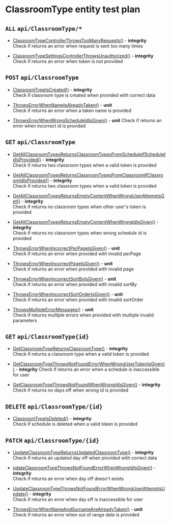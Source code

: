 # ClassroomType entity test plan

## `ALL` `api/ClassroomType/*`

- [ClassroomTypeControllerThrowsTooManyRequests()](../Entities/EClassroomType/ClassroomTypeController.test.cs) - **integrity**  
  Check if returns an error when request is sent too many times

- [ClassroomTypeSettingsControllerThrowsUnauthorized()](../Entities/EClassroomType/ClassroomTypeController.test.cs) - **integrity**  
  Check if returns an error when token is not provided

## `POST` `api/ClassroomType`

- [ClassroomTypeIsCreated()](../Entities/EClassroomType/ClassroomTypeController.test.cs) - **integrity**  
  Check if classroom type is created when provided with correct data

- [ThrowsErrorWhenNameIsAlreadyTaken()](../Entities/EClassroomType/CreateClassroomTypeCommand.unit.cs) - **unit**  
  Check if returns an error when a taken name  is provided

- [ThrowsErrorWhenWrongScheduleIdIsGiven()](../Entities/EClassroomType/CreateClassroomTypeCommand.unit.cs) - **unit** 
  Check if returns an error when incorrect id is provided

## `GET` `api/ClassroomType`

- [GetAllClassroomTypesReturnsClassroomTypesFromScheduleIfScheduleIdIsProvided()](../Entities/EClassroomType/ClassroomTypeController.test.cs) - **integrity**  
  Check if returns two classroom types when a valid token is provided

- [GetAllClassroomTypesReturnsClassroomTypesFromClassroomIfClassroomIdIsProvided()](../Entities/EClassroomType/ClassroomTypeController.test.cs) - **integrity**  
  Check if returns two classroom types when a valid token is provided

- [GetAllClassroomTypesReturnsEmptyContentWhenWrongUserAttemptsGet()](../Entities/EClassroomType/ClassroomTypeController.test.cs) - **integrity**  
  Check if returns no classroom types when other user's token is provided

- [GetAllClassroomTypesReturnsEmptyContentWhenWrongIdIsGiven()](../Entities/EClassroomType/ClassroomTypeController.test.cs) - **integrity**  
  Check if returns no classroom types when wrong schedule id is provided

- [ThrowsErrorWhenIncorrectPerPageIsGiven()](../Entities/EClassroomType/Queries/GetAllClassroomType.unit.cs) - **unit**  
  Check if returns an error when provided with invalid perPage

- [ThrowsErrorWhenIncorrectPageIsGiven()](../Entities/EClassroomType/Queries/GetAllClassroomType.unit.cs) - **unit**  
  Check if returns an error when provided with invalid page

- [ThrowsErrorWhenIncorrectSortByIsGiven()](../Entities/EClassroomType/Queries/GetAllClassroomType.unit.cs) - **unit**  
  Check if returns an error when provided with invalid sortBy

- [ThrowsErrorWhenIncorrectSortOrderIsGiven()](../Entities/EClassroomType/Queries/GetAllClassroomType.unit.cs) - **unit**  
  Check if returns an error when provided with invalid sortOrder

- [ThrowsMultipleErrorMessages()](../Entities/EClassroomType/Queries/GetAllClassroomType.unit.cs) - **unit**  
  Check if returns multiple errors when provided with multiple invalid parameters

## `GET` `api/ClassroomType{id}`

- [GetClassroomTypeReturnsClassroomType()](../Entities/EClassroomType/ClassroomTypeController.test.cs) - **integrity**  
  Check if returns a classroom type when a valid token is provided

- [GetClassroomTypeThrowsNotFoundErrorWhenWrongUserTokenIsGiven()](../Entities/EClassroomType/ClassroomTypeController.test.cs) - **integrity** 
  Check if returns an error when a schedule is inaccessible for user

- [GetClassroomTypeThrowsNotFoundWhenWrongIdIsGiven()](../Entities/EClassroomType/ClassroomTypeController.test.cs) - **integrity**  
  Check if returns no days off when wrong id is provided

## `DELETE` `api/ClassroomType/{id}`

- [ClassroomTypeIsDeleted()](../Entities/EClassroomType/ClassroomTypeController.test.cs) - **integrity**  
  Check if schedule is deleted when a valid token is provided

## `PATCH` `api/ClassroomType/{id}`

- [UpdateClassroomTypeReturnsUpdatedClassroomType()](../Entities/EClassroomType/ClassroomTypeController.test.cs) - **integrity**  
  Check if returns an updated day off when provided with correct data

- [pdateClassroomTypeThrowsNotFoundErrorWhenWrongIdIsGiven()](../Entities/EClassroomType/ClassroomTypeController.test.cs) - **integrity**  
  Check if returns an error when day off doesn't exists

- [UpdateClassroomTypeThrowsNotFoundErrorWhenWrongUserAttemptsUpdate()](../Entities/EClassroomType/ClassroomTypeController.test.cs) - **integrity**  
  Check if returns an error when day off is inaccessible for user

- [ThrowsErrorWhenNameAndSurnameAreAlreadyTaken()](../Entities/EClassroomType/Commands/UpdateClassroomTypeCommand.unit.cs) - **unit**  
  Check if returns an error when out of range date is provided


